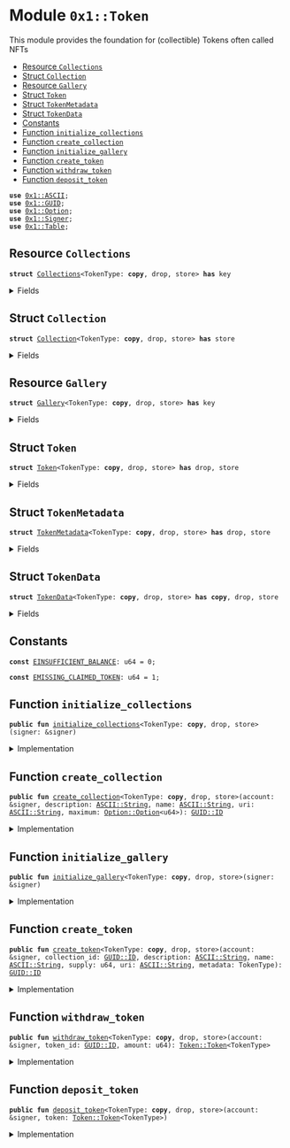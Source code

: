 
<a name="0x1_Token"></a>

# Module `0x1::Token`

This module provides the foundation for (collectible) Tokens often called NFTs


-  [Resource `Collections`](#0x1_Token_Collections)
-  [Struct `Collection`](#0x1_Token_Collection)
-  [Resource `Gallery`](#0x1_Token_Gallery)
-  [Struct `Token`](#0x1_Token_Token)
-  [Struct `TokenMetadata`](#0x1_Token_TokenMetadata)
-  [Struct `TokenData`](#0x1_Token_TokenData)
-  [Constants](#@Constants_0)
-  [Function `initialize_collections`](#0x1_Token_initialize_collections)
-  [Function `create_collection`](#0x1_Token_create_collection)
-  [Function `initialize_gallery`](#0x1_Token_initialize_gallery)
-  [Function `create_token`](#0x1_Token_create_token)
-  [Function `withdraw_token`](#0x1_Token_withdraw_token)
-  [Function `deposit_token`](#0x1_Token_deposit_token)


<pre><code><b>use</b> <a href="../../../../../../../aptos-framework/releases/artifacts/current/build/MoveStdlib/docs/ASCII.md#0x1_ASCII">0x1::ASCII</a>;
<b>use</b> <a href="../../../../../../../aptos-framework/releases/artifacts/current/build/MoveStdlib/docs/GUID.md#0x1_GUID">0x1::GUID</a>;
<b>use</b> <a href="../../../../../../../aptos-framework/releases/artifacts/current/build/MoveStdlib/docs/Option.md#0x1_Option">0x1::Option</a>;
<b>use</b> <a href="../../../../../../../aptos-framework/releases/artifacts/current/build/MoveStdlib/docs/Signer.md#0x1_Signer">0x1::Signer</a>;
<b>use</b> <a href="Table.md#0x1_Table">0x1::Table</a>;
</code></pre>



<a name="0x1_Token_Collections"></a>

## Resource `Collections`



<pre><code><b>struct</b> <a href="Token.md#0x1_Token_Collections">Collections</a>&lt;TokenType: <b>copy</b>, drop, store&gt; <b>has</b> key
</code></pre>



<details>
<summary>Fields</summary>


<dl>
<dt>
<code>collections: <a href="Table.md#0x1_Table_Table">Table::Table</a>&lt;<a href="../../../../../../../aptos-framework/releases/artifacts/current/build/MoveStdlib/docs/GUID.md#0x1_GUID_ID">GUID::ID</a>, <a href="Token.md#0x1_Token_Collection">Token::Collection</a>&lt;TokenType&gt;&gt;</code>
</dt>
<dd>

</dd>
</dl>


</details>

<a name="0x1_Token_Collection"></a>

## Struct `Collection`



<pre><code><b>struct</b> <a href="Token.md#0x1_Token_Collection">Collection</a>&lt;TokenType: <b>copy</b>, drop, store&gt; <b>has</b> store
</code></pre>



<details>
<summary>Fields</summary>


<dl>
<dt>
<code>tokens: <a href="Table.md#0x1_Table_Table">Table::Table</a>&lt;<a href="../../../../../../../aptos-framework/releases/artifacts/current/build/MoveStdlib/docs/GUID.md#0x1_GUID_ID">GUID::ID</a>, <a href="Token.md#0x1_Token_TokenMetadata">Token::TokenMetadata</a>&lt;TokenType&gt;&gt;</code>
</dt>
<dd>

</dd>
<dt>
<code>claimed_tokens: <a href="Table.md#0x1_Table_Table">Table::Table</a>&lt;<a href="../../../../../../../aptos-framework/releases/artifacts/current/build/MoveStdlib/docs/GUID.md#0x1_GUID_ID">GUID::ID</a>, <b>address</b>&gt;</code>
</dt>
<dd>

</dd>
<dt>
<code>id: <a href="../../../../../../../aptos-framework/releases/artifacts/current/build/MoveStdlib/docs/GUID.md#0x1_GUID_ID">GUID::ID</a></code>
</dt>
<dd>

</dd>
<dt>
<code>description: <a href="../../../../../../../aptos-framework/releases/artifacts/current/build/MoveStdlib/docs/ASCII.md#0x1_ASCII_String">ASCII::String</a></code>
</dt>
<dd>

</dd>
<dt>
<code>name: <a href="../../../../../../../aptos-framework/releases/artifacts/current/build/MoveStdlib/docs/ASCII.md#0x1_ASCII_String">ASCII::String</a></code>
</dt>
<dd>

</dd>
<dt>
<code>uri: <a href="../../../../../../../aptos-framework/releases/artifacts/current/build/MoveStdlib/docs/ASCII.md#0x1_ASCII_String">ASCII::String</a></code>
</dt>
<dd>

</dd>
<dt>
<code>count: u64</code>
</dt>
<dd>

</dd>
<dt>
<code>maximum: <a href="../../../../../../../aptos-framework/releases/artifacts/current/build/MoveStdlib/docs/Option.md#0x1_Option_Option">Option::Option</a>&lt;u64&gt;</code>
</dt>
<dd>

</dd>
</dl>


</details>

<a name="0x1_Token_Gallery"></a>

## Resource `Gallery`



<pre><code><b>struct</b> <a href="Token.md#0x1_Token_Gallery">Gallery</a>&lt;TokenType: <b>copy</b>, drop, store&gt; <b>has</b> key
</code></pre>



<details>
<summary>Fields</summary>


<dl>
<dt>
<code>gallery: <a href="Table.md#0x1_Table_Table">Table::Table</a>&lt;<a href="../../../../../../../aptos-framework/releases/artifacts/current/build/MoveStdlib/docs/GUID.md#0x1_GUID_ID">GUID::ID</a>, <a href="Token.md#0x1_Token_Token">Token::Token</a>&lt;TokenType&gt;&gt;</code>
</dt>
<dd>

</dd>
</dl>


</details>

<a name="0x1_Token_Token"></a>

## Struct `Token`



<pre><code><b>struct</b> <a href="Token.md#0x1_Token">Token</a>&lt;TokenType: <b>copy</b>, drop, store&gt; <b>has</b> drop, store
</code></pre>



<details>
<summary>Fields</summary>


<dl>
<dt>
<code>id: <a href="../../../../../../../aptos-framework/releases/artifacts/current/build/MoveStdlib/docs/GUID.md#0x1_GUID_ID">GUID::ID</a></code>
</dt>
<dd>

</dd>
<dt>
<code>collection: <a href="../../../../../../../aptos-framework/releases/artifacts/current/build/MoveStdlib/docs/GUID.md#0x1_GUID_ID">GUID::ID</a></code>
</dt>
<dd>

</dd>
<dt>
<code>balance: u64</code>
</dt>
<dd>

</dd>
<dt>
<code>data: <a href="../../../../../../../aptos-framework/releases/artifacts/current/build/MoveStdlib/docs/Option.md#0x1_Option_Option">Option::Option</a>&lt;<a href="Token.md#0x1_Token_TokenData">Token::TokenData</a>&lt;TokenType&gt;&gt;</code>
</dt>
<dd>

</dd>
</dl>


</details>

<a name="0x1_Token_TokenMetadata"></a>

## Struct `TokenMetadata`



<pre><code><b>struct</b> <a href="Token.md#0x1_Token_TokenMetadata">TokenMetadata</a>&lt;TokenType: <b>copy</b>, drop, store&gt; <b>has</b> drop, store
</code></pre>



<details>
<summary>Fields</summary>


<dl>
<dt>
<code>id: <a href="../../../../../../../aptos-framework/releases/artifacts/current/build/MoveStdlib/docs/GUID.md#0x1_GUID_ID">GUID::ID</a></code>
</dt>
<dd>

</dd>
<dt>
<code>data: <a href="../../../../../../../aptos-framework/releases/artifacts/current/build/MoveStdlib/docs/Option.md#0x1_Option_Option">Option::Option</a>&lt;<a href="Token.md#0x1_Token_TokenData">Token::TokenData</a>&lt;TokenType&gt;&gt;</code>
</dt>
<dd>

</dd>
</dl>


</details>

<a name="0x1_Token_TokenData"></a>

## Struct `TokenData`



<pre><code><b>struct</b> <a href="Token.md#0x1_Token_TokenData">TokenData</a>&lt;TokenType: <b>copy</b>, drop, store&gt; <b>has</b> <b>copy</b>, drop, store
</code></pre>



<details>
<summary>Fields</summary>


<dl>
<dt>
<code>description: <a href="../../../../../../../aptos-framework/releases/artifacts/current/build/MoveStdlib/docs/ASCII.md#0x1_ASCII_String">ASCII::String</a></code>
</dt>
<dd>

</dd>
<dt>
<code>metadata: TokenType</code>
</dt>
<dd>

</dd>
<dt>
<code>name: <a href="../../../../../../../aptos-framework/releases/artifacts/current/build/MoveStdlib/docs/ASCII.md#0x1_ASCII_String">ASCII::String</a></code>
</dt>
<dd>

</dd>
<dt>
<code>supply: u64</code>
</dt>
<dd>

</dd>
<dt>
<code>uri: <a href="../../../../../../../aptos-framework/releases/artifacts/current/build/MoveStdlib/docs/ASCII.md#0x1_ASCII_String">ASCII::String</a></code>
</dt>
<dd>
 URL for additional information / media
</dd>
</dl>


</details>

<a name="@Constants_0"></a>

## Constants


<a name="0x1_Token_EINSUFFICIENT_BALANCE"></a>



<pre><code><b>const</b> <a href="Token.md#0x1_Token_EINSUFFICIENT_BALANCE">EINSUFFICIENT_BALANCE</a>: u64 = 0;
</code></pre>



<a name="0x1_Token_EMISSING_CLAIMED_TOKEN"></a>



<pre><code><b>const</b> <a href="Token.md#0x1_Token_EMISSING_CLAIMED_TOKEN">EMISSING_CLAIMED_TOKEN</a>: u64 = 1;
</code></pre>



<a name="0x1_Token_initialize_collections"></a>

## Function `initialize_collections`



<pre><code><b>public</b> <b>fun</b> <a href="Token.md#0x1_Token_initialize_collections">initialize_collections</a>&lt;TokenType: <b>copy</b>, drop, store&gt;(signer: &signer)
</code></pre>



<details>
<summary>Implementation</summary>


<pre><code><b>public</b> <b>fun</b> <a href="Token.md#0x1_Token_initialize_collections">initialize_collections</a>&lt;TokenType: <b>copy</b> + drop + store&gt;(signer: &signer) {
    <b>move_to</b>(
        signer,
        <a href="Token.md#0x1_Token_Collections">Collections</a> {
            collections: <a href="Table.md#0x1_Table_create">Table::create</a>&lt;ID, <a href="Token.md#0x1_Token_Collection">Collection</a>&lt;TokenType&gt;&gt;(),
        },
    )
}
</code></pre>



</details>

<a name="0x1_Token_create_collection"></a>

## Function `create_collection`



<pre><code><b>public</b> <b>fun</b> <a href="Token.md#0x1_Token_create_collection">create_collection</a>&lt;TokenType: <b>copy</b>, drop, store&gt;(account: &signer, description: <a href="../../../../../../../aptos-framework/releases/artifacts/current/build/MoveStdlib/docs/ASCII.md#0x1_ASCII_String">ASCII::String</a>, name: <a href="../../../../../../../aptos-framework/releases/artifacts/current/build/MoveStdlib/docs/ASCII.md#0x1_ASCII_String">ASCII::String</a>, uri: <a href="../../../../../../../aptos-framework/releases/artifacts/current/build/MoveStdlib/docs/ASCII.md#0x1_ASCII_String">ASCII::String</a>, maximum: <a href="../../../../../../../aptos-framework/releases/artifacts/current/build/MoveStdlib/docs/Option.md#0x1_Option_Option">Option::Option</a>&lt;u64&gt;): <a href="../../../../../../../aptos-framework/releases/artifacts/current/build/MoveStdlib/docs/GUID.md#0x1_GUID_ID">GUID::ID</a>
</code></pre>



<details>
<summary>Implementation</summary>


<pre><code><b>public</b> <b>fun</b> <a href="Token.md#0x1_Token_create_collection">create_collection</a>&lt;TokenType: <b>copy</b> + drop + store&gt;(
    account: &signer,
    description: <a href="../../../../../../../aptos-framework/releases/artifacts/current/build/MoveStdlib/docs/ASCII.md#0x1_ASCII_String">ASCII::String</a>,
    name: <a href="../../../../../../../aptos-framework/releases/artifacts/current/build/MoveStdlib/docs/ASCII.md#0x1_ASCII_String">ASCII::String</a>,
    uri: <a href="../../../../../../../aptos-framework/releases/artifacts/current/build/MoveStdlib/docs/ASCII.md#0x1_ASCII_String">ASCII::String</a>,
    maximum: <a href="../../../../../../../aptos-framework/releases/artifacts/current/build/MoveStdlib/docs/Option.md#0x1_Option">Option</a>&lt;u64&gt;,
): ID <b>acquires</b> <a href="Token.md#0x1_Token_Collections">Collections</a> {
    <b>let</b> account_addr = <a href="../../../../../../../aptos-framework/releases/artifacts/current/build/MoveStdlib/docs/Signer.md#0x1_Signer_address_of">Signer::address_of</a>(account);
    <b>let</b> collections = &<b>mut</b> <b>borrow_global_mut</b>&lt;<a href="Token.md#0x1_Token_Collections">Collections</a>&lt;TokenType&gt;&gt;(account_addr).collections;

    <b>let</b> collection = <a href="Token.md#0x1_Token_Collection">Collection</a>&lt;TokenType&gt; {
        tokens: <a href="Table.md#0x1_Table_create">Table::create</a>(),
        claimed_tokens: <a href="Table.md#0x1_Table_create">Table::create</a>(),
        id: <a href="../../../../../../../aptos-framework/releases/artifacts/current/build/MoveStdlib/docs/GUID.md#0x1_GUID_id">GUID::id</a>(&<a href="../../../../../../../aptos-framework/releases/artifacts/current/build/MoveStdlib/docs/GUID.md#0x1_GUID_create">GUID::create</a>(account)),
        description,
        name,
        uri,
        count: 0,
        maximum,
    };

    <b>let</b> id = *&collection.id;
    <a href="Table.md#0x1_Table_insert">Table::insert</a>(collections, *&id, collection);
    id
}
</code></pre>



</details>

<a name="0x1_Token_initialize_gallery"></a>

## Function `initialize_gallery`



<pre><code><b>public</b> <b>fun</b> <a href="Token.md#0x1_Token_initialize_gallery">initialize_gallery</a>&lt;TokenType: <b>copy</b>, drop, store&gt;(signer: &signer)
</code></pre>



<details>
<summary>Implementation</summary>


<pre><code><b>public</b> <b>fun</b> <a href="Token.md#0x1_Token_initialize_gallery">initialize_gallery</a>&lt;TokenType: <b>copy</b> + drop + store&gt;(signer: &signer) {
    <b>move_to</b>(
        signer,
        <a href="Token.md#0x1_Token_Gallery">Gallery</a> {
            gallery: <a href="Table.md#0x1_Table_create">Table::create</a>&lt;ID, <a href="Token.md#0x1_Token">Token</a>&lt;TokenType&gt;&gt;(),
        },
    )
}
</code></pre>



</details>

<a name="0x1_Token_create_token"></a>

## Function `create_token`



<pre><code><b>public</b> <b>fun</b> <a href="Token.md#0x1_Token_create_token">create_token</a>&lt;TokenType: <b>copy</b>, drop, store&gt;(account: &signer, collection_id: <a href="../../../../../../../aptos-framework/releases/artifacts/current/build/MoveStdlib/docs/GUID.md#0x1_GUID_ID">GUID::ID</a>, description: <a href="../../../../../../../aptos-framework/releases/artifacts/current/build/MoveStdlib/docs/ASCII.md#0x1_ASCII_String">ASCII::String</a>, name: <a href="../../../../../../../aptos-framework/releases/artifacts/current/build/MoveStdlib/docs/ASCII.md#0x1_ASCII_String">ASCII::String</a>, supply: u64, uri: <a href="../../../../../../../aptos-framework/releases/artifacts/current/build/MoveStdlib/docs/ASCII.md#0x1_ASCII_String">ASCII::String</a>, metadata: TokenType): <a href="../../../../../../../aptos-framework/releases/artifacts/current/build/MoveStdlib/docs/GUID.md#0x1_GUID_ID">GUID::ID</a>
</code></pre>



<details>
<summary>Implementation</summary>


<pre><code><b>public</b> <b>fun</b> <a href="Token.md#0x1_Token_create_token">create_token</a>&lt;TokenType: <b>copy</b> + drop + store&gt;(
    account: &signer,
    collection_id: ID,
    description: <a href="../../../../../../../aptos-framework/releases/artifacts/current/build/MoveStdlib/docs/ASCII.md#0x1_ASCII_String">ASCII::String</a>,
    name: <a href="../../../../../../../aptos-framework/releases/artifacts/current/build/MoveStdlib/docs/ASCII.md#0x1_ASCII_String">ASCII::String</a>,
    supply: u64,
    uri: <a href="../../../../../../../aptos-framework/releases/artifacts/current/build/MoveStdlib/docs/ASCII.md#0x1_ASCII_String">ASCII::String</a>,
    metadata: TokenType,
): ID <b>acquires</b> <a href="Token.md#0x1_Token_Collections">Collections</a>, <a href="Token.md#0x1_Token_Gallery">Gallery</a> {
    <b>let</b> account_addr = <a href="../../../../../../../aptos-framework/releases/artifacts/current/build/MoveStdlib/docs/Signer.md#0x1_Signer_address_of">Signer::address_of</a>(account);
    <b>let</b> collections = &<b>mut</b> <b>borrow_global_mut</b>&lt;<a href="Token.md#0x1_Token_Collections">Collections</a>&lt;TokenType&gt;&gt;(account_addr).collections;
    <b>let</b> gallery = &<b>mut</b> <b>borrow_global_mut</b>&lt;<a href="Token.md#0x1_Token_Gallery">Gallery</a>&lt;TokenType&gt;&gt;(account_addr).gallery;

    <b>let</b> some_data = <a href="../../../../../../../aptos-framework/releases/artifacts/current/build/MoveStdlib/docs/Option.md#0x1_Option_some">Option::some</a>(<a href="Token.md#0x1_Token_TokenData">TokenData</a> {
        description,
        metadata,
        name,
        supply,
        uri,
    });

    <b>let</b> (collection_data, gallery_data) = <b>if</b> (supply == 1) {
        (<a href="../../../../../../../aptos-framework/releases/artifacts/current/build/MoveStdlib/docs/Option.md#0x1_Option_none">Option::none</a>(), some_data)
    } <b>else</b> {
        (some_data, <a href="../../../../../../../aptos-framework/releases/artifacts/current/build/MoveStdlib/docs/Option.md#0x1_Option_none">Option::none</a>())
    };

    <b>let</b> collection_token = <a href="Token.md#0x1_Token_TokenMetadata">TokenMetadata</a> {
        id: <a href="../../../../../../../aptos-framework/releases/artifacts/current/build/MoveStdlib/docs/GUID.md#0x1_GUID_id">GUID::id</a>(&<a href="../../../../../../../aptos-framework/releases/artifacts/current/build/MoveStdlib/docs/GUID.md#0x1_GUID_create">GUID::create</a>(account)),
        data: collection_data,
    };

    <b>let</b> token_id  = *&collection_token.id;
    <b>let</b> collection = <a href="Table.md#0x1_Table_borrow_mut">Table::borrow_mut</a>(collections, &collection_id);
    <b>if</b> (supply == 1) {
        <a href="Table.md#0x1_Table_insert">Table::insert</a>(&<b>mut</b> collection.claimed_tokens, *&collection_token.id, account_addr)
    };
    <a href="Table.md#0x1_Table_insert">Table::insert</a>(&<b>mut</b> collection.tokens, *&collection_token.id, collection_token);

    <b>let</b> gallery_token = <a href="Token.md#0x1_Token">Token</a> {
        id: *&token_id,
        collection: collection_id,
        balance: supply,
        data: gallery_data,
    };

    <a href="Table.md#0x1_Table_insert">Table::insert</a>(gallery, *&gallery_token.id, gallery_token);
    token_id
}
</code></pre>



</details>

<a name="0x1_Token_withdraw_token"></a>

## Function `withdraw_token`



<pre><code><b>public</b> <b>fun</b> <a href="Token.md#0x1_Token_withdraw_token">withdraw_token</a>&lt;TokenType: <b>copy</b>, drop, store&gt;(account: &signer, token_id: <a href="../../../../../../../aptos-framework/releases/artifacts/current/build/MoveStdlib/docs/GUID.md#0x1_GUID_ID">GUID::ID</a>, amount: u64): <a href="Token.md#0x1_Token_Token">Token::Token</a>&lt;TokenType&gt;
</code></pre>



<details>
<summary>Implementation</summary>


<pre><code><b>public</b> <b>fun</b> <a href="Token.md#0x1_Token_withdraw_token">withdraw_token</a>&lt;TokenType: <b>copy</b> + drop + store&gt;(
    account: &signer,
    token_id: ID,
    amount: u64,
): <a href="Token.md#0x1_Token">Token</a>&lt;TokenType&gt; <b>acquires</b> <a href="Token.md#0x1_Token_Gallery">Gallery</a> {
    <b>let</b> account_addr = <a href="../../../../../../../aptos-framework/releases/artifacts/current/build/MoveStdlib/docs/Signer.md#0x1_Signer_address_of">Signer::address_of</a>(account);

    <b>let</b> gallery = &<b>mut</b> <b>borrow_global_mut</b>&lt;<a href="Token.md#0x1_Token_Gallery">Gallery</a>&lt;TokenType&gt;&gt;(account_addr).gallery;
    <b>let</b> balance = <a href="Table.md#0x1_Table_borrow">Table::borrow</a>(gallery, &token_id).balance;
    <b>assert</b>!(balance &gt;= amount, <a href="Token.md#0x1_Token_EINSUFFICIENT_BALANCE">EINSUFFICIENT_BALANCE</a>);

    <b>if</b> (balance == amount) {
        <b>let</b> (_key, value) = <a href="Table.md#0x1_Table_remove">Table::remove</a>(gallery, &token_id);
        value
    } <b>else</b> {
        <b>let</b> token = <a href="Table.md#0x1_Table_borrow_mut">Table::borrow_mut</a>(gallery, &token_id);
        token.balance = balance - amount;
        <a href="Token.md#0x1_Token">Token</a> {
            id: *&token.id,
            collection: *&token.collection,
            balance: amount,
            data: *&token.data,
        }
    }
}
</code></pre>



</details>

<a name="0x1_Token_deposit_token"></a>

## Function `deposit_token`



<pre><code><b>public</b> <b>fun</b> <a href="Token.md#0x1_Token_deposit_token">deposit_token</a>&lt;TokenType: <b>copy</b>, drop, store&gt;(account: &signer, token: <a href="Token.md#0x1_Token_Token">Token::Token</a>&lt;TokenType&gt;)
</code></pre>



<details>
<summary>Implementation</summary>


<pre><code><b>public</b> <b>fun</b> <a href="Token.md#0x1_Token_deposit_token">deposit_token</a>&lt;TokenType: <b>copy</b> + drop + store&gt;(
    account: &signer,
    token: <a href="Token.md#0x1_Token">Token</a>&lt;TokenType&gt;,
) <b>acquires</b> <a href="Token.md#0x1_Token_Collections">Collections</a>, <a href="Token.md#0x1_Token_Gallery">Gallery</a> {
    <b>let</b> account_addr = <a href="../../../../../../../aptos-framework/releases/artifacts/current/build/MoveStdlib/docs/Signer.md#0x1_Signer_address_of">Signer::address_of</a>(account);

    <b>let</b> creator_addr = <a href="../../../../../../../aptos-framework/releases/artifacts/current/build/MoveStdlib/docs/GUID.md#0x1_GUID_id_creator_address">GUID::id_creator_address</a>(&token.collection);
    <b>let</b> collections = &<b>mut</b> <b>borrow_global_mut</b>&lt;<a href="Token.md#0x1_Token_Collections">Collections</a>&lt;TokenType&gt;&gt;(creator_addr).collections;
    <b>let</b> collection = <a href="Table.md#0x1_Table_borrow_mut">Table::borrow_mut</a>(collections, &token.collection);
    <b>if</b> (<a href="../../../../../../../aptos-framework/releases/artifacts/current/build/MoveStdlib/docs/Option.md#0x1_Option_is_some">Option::is_some</a>(&token.data) && <a href="../../../../../../../aptos-framework/releases/artifacts/current/build/MoveStdlib/docs/Option.md#0x1_Option_borrow">Option::borrow</a>(&token.data).supply == 1) {
      <a href="Table.md#0x1_Table_remove">Table::remove</a>(&<b>mut</b> collection.claimed_tokens, &token.id);
      <a href="Table.md#0x1_Table_insert">Table::insert</a>(&<b>mut</b> collection.claimed_tokens, *&token.id, account_addr)
    };

    <b>let</b> gallery = &<b>mut</b> <b>borrow_global_mut</b>&lt;<a href="Token.md#0x1_Token_Gallery">Gallery</a>&lt;TokenType&gt;&gt;(account_addr).gallery;
    <b>if</b> (<a href="Table.md#0x1_Table_contains_key">Table::contains_key</a>(gallery, &token.id)) {
        <b>let</b> current_token = <a href="Table.md#0x1_Table_borrow_mut">Table::borrow_mut</a>(gallery, &token.id);
        current_token.balance = current_token.balance + token.balance
    } <b>else</b> {
        <a href="Table.md#0x1_Table_insert">Table::insert</a>(gallery, *&token.id, token)
    }
}
</code></pre>



</details>
